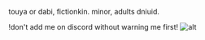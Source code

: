 touya or dabi, fictionkin. minor, adults dniuid.

!don't add me on discord without warning me first! ![alt](https://wilardo.crd.co/assets/images/gallery18/377e6b01_original.gif?v=770dec35)
<!---
touyaoi/touyaoi is a ✨ special ✨ repository because its `README.md` (this file) appears on your GitHub profile.
You can click the Preview link to take a look at your changes.
--->
